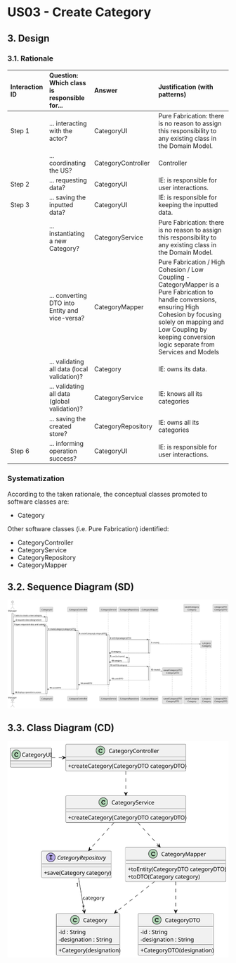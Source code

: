# US03 - Create Category

## 3. Design

### 3.1. Rationale

| Interaction ID | Question: Which class is responsible for...    | Answer             | Justification (with patterns)                                                                                                                                                                                                                                                                                |
|:---------------|:-----------------------------------------------|:-------------------|:-------------------------------------------------------------------------------------------------------------------------------------------------------------------------------------------------------------------------------------------------------------------------------------------------------------|
| Step 1         | ... interacting with the actor?                | CategoryUI         | Pure Fabrication: there is no reason to assign this responsibility to any existing class in the Domain Model.                                                                                                                                                                                                |
|                | ... coordinating the US?                       | CategoryController | Controller                                                                                                                                                                                                                                                                                                   |
| Step 2         | ... requesting data?                           | CategoryUI         | IE: is responsible for user interactions.                                                                                                                                                                                                                                                                    |
| Step 3         | ... saving the inputted data?                  | CategoryUI         | IE: is responsible for keeping the inputted data.                                                                                                                                                                                                                                                            |
|                | ... instantiating a new Category?              | CategoryService    | Pure Fabrication: there is no reason to assign this responsibility to any existing class in the Domain Model.                                                                                                                                                                                                |
|                | ... converting DTO into Entity and vice-versa? | CategoryMapper     | Pure Fabrication / High Cohesion / Low Coupling - CategoryMapper is a Pure Fabrication to handle conversions, ensuring High Cohesion by focusing solely on mapping and Low Coupling by keeping conversion logic separate from Services and Models                                                            |
|                | ... validating all data (local validation)?    | Category           | IE: owns its data.                                                                                                                                                                                                                                                                                           | 
|                | ... validating all data (global validation)?   | CategoryService    | IE: knows all its categories                                                                                                                                                                                                                                                                                 | 
|                | ... saving the created store?                  | CategoryRepository | IE: owns all its categories                                                                                                                                                                                                                                                                                  | 
| Step 6         | ... informing operation success?               | CategoryUI         | IE: is responsible for user interactions.                                                                                                                                                                                                                                                                    | 


### Systematization ##

According to the taken rationale, the conceptual classes promoted to software classes are:

* Category

Other software classes (i.e. Pure Fabrication) identified:

* CategoryController
* CategoryService
* CategoryRepository
* CategoryMapper


## 3.2. Sequence Diagram (SD)

![Sequence Diagram](US03-SD.svg)

## 3.3. Class Diagram (CD)

![Class Diagram](US03-CD.svg)